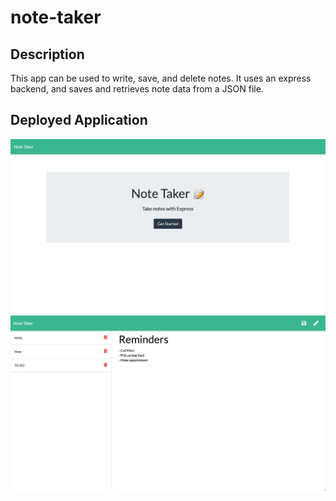 # note-taker

## Description
This app can be used to write, save, and delete notes. It uses an express backend, and saves and retrieves note data from a JSON file.

## Deployed Application
![](/Assets/index.html.png)
![](/Assets/notes.html.png)


